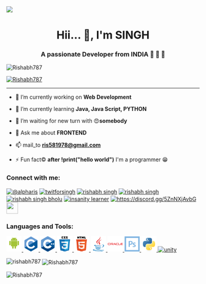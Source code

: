 <img src="https://user-images.githubusercontent.com/85503050/216779584-ca165bf4-1c25-4ea9-a523-e97e504a84ae.jpg" />
<!-- <img src="https://user-images.githubusercontent.com/85503050/216778835-4852143f-0426-41c3-ba6d-1fe8354ff84f.jpg" /> -->
<!-- <img src="https://user-images.githubusercontent.com/85503050/216337233-115998a6-ebfb-47b4-85a4-04cbe607568f.jpg" /> -->
<h1 align="center">Hii... 👻, I'm SINGH</h1>
<h3 align="center">A passionate Developer from <b>INDIA</b> 🧡 🤍 💚</h3>
<p align="left"> <img src="https://komarev.com/ghpvc/?username=Rishabh787&label=Profile%20views&color=0e75b6&style=flat" alt="Rishabh787" /> </p>

<p align="left"> <a href="https://insanitylearner.in" target="_blank"><img
src="https://github-profile-trophy.vercel.app/?username=Rishabh787" alt="Rishabh787" /></a> </p>

<!-- <p align="left"> <a href="https://twitter.com/twitforsingh" target="blank"><img src="https://img.shields.io/twitter/follow/twitforsingh?logo=twitter&style=for-the-badge" alt="twit-for-singh" /></a> </p> -->

<hr>


- 🔭 I’m currently working on **Web Development**

- 🌱 I’m currently learning **Java, Java Script, PYTHON**

- 🤝 I’m waiting for new turn with 😍**somebody**

- 💬 Ask me about **FRONTEND**

- 📫 mail_to **ris581978@gmail.com**

- ⚡ Fun fact©️ **after !print("hello world")** I'm a programmer 😁

<h3 align="left">Connect with me:</h3>
<p align="left">
<a href="https://tryhackme.com/dashboard" target="_blank"><img align="center" src="https://assets.tryhackme.com/img/THMlogo.png" alt="@alpharis" height="30" width="40" /></a>
<a href="https://twitter.com/twitforsingh" target="_blank"><img align="center" src="https://raw.githubusercontent.com/rahuldkjain/github-profile-readme-generator/master/src/images/icons/Social/twitter.svg" alt="twitforsingh" height="30" width="40" /></a>
<a href="https://www.linkedin.com/in/link-with-singh/" target="_blank"><img align="center" src="https://raw.githubusercontent.com/rahuldkjain/github-profile-readme-generator/master/src/images/icons/Social/linked-in-alt.svg" alt="rishabh singh" height="30" width="40" /></a>
<a href="https://www.facebook.com/profile.php?id=100048725383387" target="_blank"><img align="center" src="https://raw.githubusercontent.com/rahuldkjain/github-profile-readme-generator/master/src/images/icons/Social/facebook.svg" alt="rishabh singh" height="30" width="40" /></a>
<a href="https://www.instagram.com/rishabh_singh_bholu/" target="_blank"><img align="center" src="https://raw.githubusercontent.com/rahuldkjain/github-profile-readme-generator/master/src/images/icons/Social/instagram.svg" alt="rishabh singh bholu" height="30" width="40" /></a>
<a href="https://www.youtube.com/c/insanity learner" target="_blank"><img align="center" src="https://raw.githubusercontent.com/rahuldkjain/github-profile-readme-generator/master/src/images/icons/Social/youtube.svg" alt="insanity learner" height="30" width="40" /></a>
<a href="https://discord.gg/PSyQwWvqYb" target="_blank"><img align="center" src="https://raw.githubusercontent.com/rahuldkjain/github-profile-readme-generator/master/src/images/icons/Social/discord.svg" alt="https://discord.gg/5ZnNXjAvbG" height="30" width="40" /></a>
<a href="https://insanitylearner.in" target="_blank"><img align="center" src="https://user-images.githubusercontent.com/85503050/216780241-1f562d33-3d0e-457f-a47e-f8eb2262d010.png" height="30" width="30" /></a>
</p>

<h3 align="left">Languages and Tools:</h3>
<p align="left"> <a href="#" target="_blank"> <img src="https://raw.githubusercontent.com/devicons/devicon/master/icons/android/android-original-wordmark.svg" alt="android" width="40" height="40"/> </a> 
<a href="#" target="_blank"> <img src="https://raw.githubusercontent.com/devicons/devicon/master/icons/c/c-original.svg" alt="c" width="40" height="40"/> </a>
<a href="#" target="_blank"> <img src="https://raw.githubusercontent.com/devicons/devicon/master/icons/cplusplus/cplusplus-original.svg" alt="cplusplus" width="40" height="40"/> </a> 
<a href="#" target="_blank"> <img src="https://raw.githubusercontent.com/devicons/devicon/master/icons/css3/css3-original-wordmark.svg" alt="css3" width="40" height="40"/> </a>
<a href="#" target="_blank"> <img src="https://raw.githubusercontent.com/devicons/devicon/master/icons/html5/html5-original-wordmark.svg" alt="html5" width="40" height="40"/> </a> 
<a href="#" target="_blank"> <img src="https://raw.githubusercontent.com/devicons/devicon/master/icons/java/java-original.svg" alt="java" width="40" height="40"/> </a>
<a href="#" target="_blank"> <img src="https://raw.githubusercontent.com/devicons/devicon/master/icons/oracle/oracle-original.svg" alt="oracle" width="40" height="40"/> </a> 
<a href="#" target="_blank"> <img src="https://raw.githubusercontent.com/devicons/devicon/master/icons/photoshop/photoshop-line.svg" alt="photoshop" width="40" height="40"/> </a> 
<a href="#" target="_blank"> <img src="https://raw.githubusercontent.com/devicons/devicon/master/icons/python/python-original.svg" alt="python" width="40" height="40"/> </a> 
<a href="#" target="_blank"> <img src="https://www.vectorlogo.zone/logos/unity3d/unity3d-icon.svg" alt="unity" width="40" height="40"/> </a> </p>

<p><img align="left" src="https://github-readme-stats.vercel.app/api/top-langs?username=Rishabh787&show_icons=true&locale=en&layout=compact" alt="rishabh787" /></p>

<p>&nbsp;<img align="center" src="https://github-readme-stats.vercel.app/api?username=Rishabh787&show_icons=true&locale=en" alt="Rishabh787" /></p>

<p><img align="center" src="https://github-readme-streak-stats.herokuapp.com/?user=Rishabh787&" alt="Rishabh787" /></p>
<!-- 
<p><img src="https://user-images.githubusercontent.com/85503050/211609013-1ed541f9-88e4-4874-90b4-8af24f513ea6.gif" alt="check" width="150" height="140"  /></p>
<p><img src="https://user-images.githubusercontent.com/85503050/211608046-7d9a6816-75c7-4c12-8bcb-fde701df1a51.png" alt="check"/></p>
-->
